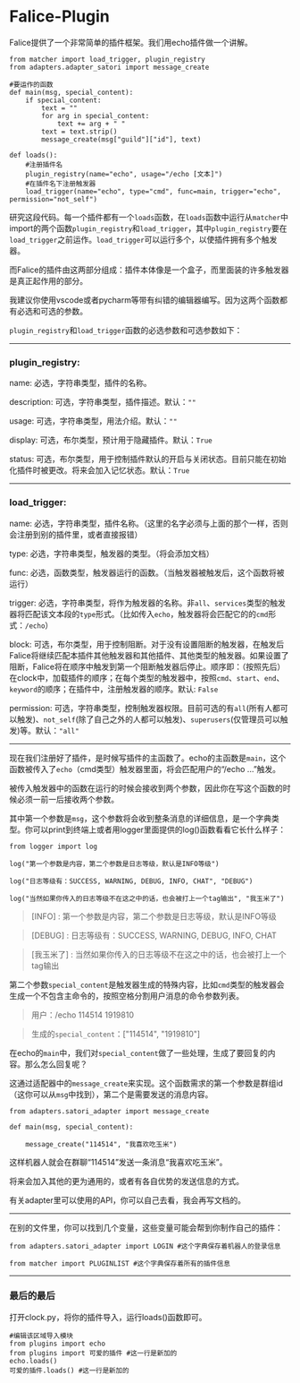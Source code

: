# Falice-Plugin

Falice提供了一个非常简单的插件框架。我们用echo插件做一个讲解。

```
from matcher import load_trigger, plugin_registry
from adapters.adapter_satori import message_create

#要运作的函数
def main(msg, special_content):
    if special_content:
        text = ""
        for arg in special_content:
            text += arg + " "
        text = text.strip()
        message_create(msg["guild"]["id"], text)

def loads():
    #注册插件名
    plugin_registry(name="echo", usage="/echo [文本]")
    #在插件名下注册触发器
    load_trigger(name="echo", type="cmd", func=main, trigger="echo", permission="not_self")
```

研究这段代码。每一个插件都有一个`loads`函数，在`loads`函数中运行从`matcher`中import的两个函数`plugin_registry`和`load_trigger`，其中`plugin_registry`要在`load_trigger`之前运作。`load_trigger`可以运行多个，以使插件拥有多个触发器。

而Falice的插件由这两部分组成：插件本体像是一个盒子，而里面装的许多触发器是真正起作用的部分。

我建议你使用vscode或者pycharm等带有纠错的编辑器编写。因为这两个函数都有必选和可选的参数。

`plugin_registry`和`load_trigger`函数的必选参数和可选参数如下：

***

### plugin_registry:
name: 必选，字符串类型，插件的名称。

description: 可选，字符串类型，插件描述。默认：`""`

usage: 可选，字符串类型，用法介绍。默认：`""`

display: 可选，布尔类型，预计用于隐藏插件。默认：`True`

status: 可选，布尔类型，用于控制插件默认的开启与关闭状态。目前只能在初始化插件时被更改。将来会加入记忆状态。默认：`True` 

***

### load_trigger:
name: 必选，字符串类型，插件名称。（这里的名字必须与上面的那个一样，否则会注册到别的插件里，或者直接报错）

type: 必选，字符串类型，触发器的类型。（将会添加文档）

func: 必选，函数类型，触发器运行的函数。（当触发器被触发后，这个函数将被运行）

trigger: 必选，字符串类型，将作为触发器的名称。非`all`、`services`类型的触发器将匹配该文本段的`type`形式。（比如传入`echo`，触发器将会匹配它的的`cmd`形式：`/echo`）

block: 可选，布尔类型，用于控制阻断。对于没有设置阻断的触发器，在触发后Falice将继续匹配本插件其他触发器和其他插件、其他类型的触发器。如果设置了阻断，Falice将在顺序中触发到第一个阻断触发器后停止。顺序即：（按照先后）在clock中，加载插件的顺序；在每个类型的触发器中，按照`cmd`、`start`、`end`、`keyword`的顺序；在插件中，注册触发器的顺序。默认: `False`

permission: 可选，字符串类型，控制触发器权限。目前可选的有`all`(所有人都可以触发)、`not_self`(除了自己之外的人都可以触发)、`superusers`(仅管理员可以触发)等。默认：`"all"`

***

现在我们注册好了插件，是时候写插件的主函数了。echo的主函数是`main`，这个函数被传入了`echo`（cmd类型）触发器里面，将会匹配用户的“/echo ...”触发。

被传入触发器中的函数在运行的时候会接收到两个参数，因此你在写这个函数的时候必须一前一后接收两个参数。

其中第一个参数是`msg`，这个参数将会收到整条消息的详细信息，是一个字典类型。你可以print到终端上或者用logger里面提供的log()函数看看它长什么样子：

```
from logger import log

log("第一个参数是内容，第二个参数是日志等级，默认是INFO等级")

log("日志等级有：SUCCESS, WARNING, DEBUG, INFO, CHAT", "DEBUG")

log("当然如果你传入的日志等级不在这之中的话，也会被打上一个tag输出", "我玉米了")
```

> [INFO] : 第一个参数是内容，第二个参数是日志等级，默认是INFO等级

> [DEBUG] : 日志等级有：SUCCESS, WARNING, DEBUG, INFO, CHAT

> [我玉米了] : 当然如果你传入的日志等级不在这之中的话，也会被打上一个tag输出

第二个参数`special_content`是触发器生成的特殊内容，比如`cmd`类型的触发器会生成一个不包含主命令的，按照空格分割用户消息的命令参数列表。

> 用户：/echo 114514 1919810

> 生成的`special_content`：["114514", "1919810"]

在echo的`main`中，我们对`special_content`做了一些处理，生成了要回复的内容。那么怎么回复呢？

这通过适配器中的`message_create`来实现。这个函数需求的第一个参数是群组id（这你可以从`msg`中找到），第二个是需要发送的消息内容。

```
from adapters.satori_adapter import message_create

def main(msg, special_content):

    message_create("114514", "我喜欢吃玉米")
```

这样机器人就会在群聊“114514”发送一条消息“我喜欢吃玉米”。

将来会加入其他的更为通用的，或者有各自优势的发送信息的方式。

有关adapter里可以使用的API，你可以自己去看，我会再写文档的。

***

在别的文件里，你可以找到几个变量，这些变量可能会帮到你制作自己的插件：
```
from adapters.satori_adapter import LOGIN #这个字典保存着机器人的登录信息
```
```
from matcher import PLUGINLIST #这个字典保存着所有的插件信息
```

***
### 最后的最后

打开clock.py，将你的插件导入，运行loads()函数即可。
```
#编辑该区域导入模块
from plugins import echo
from plugins import 可爱的插件 #这一行是新加的
echo.loads()
可爱的插件.loads() #这一行是新加的
```